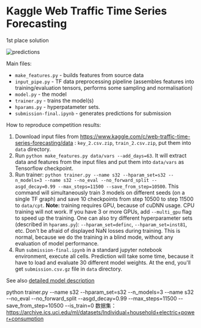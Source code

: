 # Kaggle Web Traffic Time Series Forecasting
1st place solution

![predictions](images/predictions.png)

Main files:
 * `make_features.py` - builds features from source data
 * `input_pipe.py` - TF data preprocessing pipeline (assembles features
  into training/evaluation tensors, performs some sampling and normalisation)
 * `model.py` - the model
 * `trainer.py` - trains the model(s)
 * `hparams.py` - hyperpatameter sets.
 * `submission-final.ipynb` - generates predictions for submission

How to reproduce competition results:
1. Download input files from https://www.kaggle.com/c/web-traffic-time-series-forecasting/data :
`key_2.csv.zip`, `train_2.csv.zip`, put them into `data` directory.
2. Run `python make_features.py data/vars --add_days=63`. It will
extract data and features from the input files and put them into
`data/vars` as Tensorflow checkpoint.
3. Run trainer:
`python trainer.py --name s32 --hparam_set=s32 --n_models=3 --name s32 --no_eval --no_forward_split
 --asgd_decay=0.99 --max_steps=11500 --save_from_step=10500`. This command
 will simultaneously train 3 models on different seeds (on a single TF graph)
 and save 10 checkpoints from step 10500 to step 11500 to `data/cpt`.
 __Note:__ training requires GPU, because of cuDNN usage. CPU training will not work.
 If you have 3 or more GPUs, add `--multi_gpu` flag to speed up the training. One can also try different
hyperparameter sets (described in `hparams.py`): `--hparam_set=definc`,
`--hparam_set=inst81`, etc.
Don't be afraid of displayed NaN losses during training. This is normal,
because we do the training in a blind mode, without any evaluation of model performance.
4. Run `submission-final.ipynb` in a standard jupyter notebook environment,
execute all cells. Prediction will take some time, because it have to
load and evaluate 30 different model weights. At the end,
you'll get `submission.csv.gz` file in `data` directory.

See also [detailed model description](how_it_works.md)

python trainer.py --name s32 --hparam_set=s32 --n_models=3 --name s32 --no_eval --no_forward_split --asgd_decay=0.99 --max_steps=11500 --save_from_step=10500 --is_train=0
数据集：https://archive.ics.uci.edu/ml/datasets/Individual+household+electric+power+consumption
